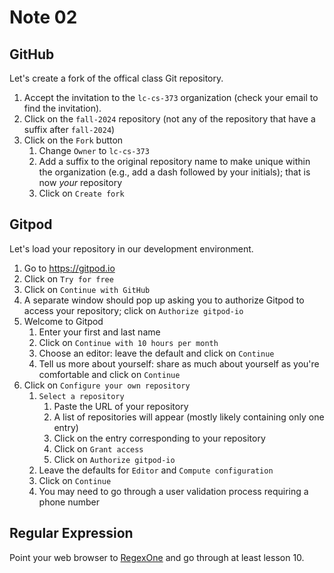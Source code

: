 # Note 02

## GitHub

Let's create a fork of the offical class Git repository.

1. Accept the invitation to the `lc-cs-373` organization (check your email to
   find the invitation).
2. Click on the `fall-2024` repository (not any of the repository that have a
   suffix after `fall-2024`)
3. Click on the `Fork` button
   1. Change `Owner` to `lc-cs-373`
   2. Add a suffix to the original repository name to make unique within the
      organization (e.g., add a dash followed by your initials); that is now
      *your* repository
   3. Click on `Create fork`

## Gitpod

Let's load your repository in our development environment.

1. Go to https://gitpod.io
2. Click on `Try for free`
3. Click on `Continue with GitHub`
4. A separate window should pop up asking you to authorize Gitpod to access
   your repository; click on `Authorize gitpod-io`
5. Welcome to Gitpod
   1. Enter your first and last name
   2. Click on `Continue with 10 hours per month`
   3. Choose an editor: leave the default and click on `Continue`
   4. Tell us more about yourself: share as much about yourself as you're
      comfortable and click on `Continue`
6. Click on `Configure your own repository`
   1. `Select a repository`
      1. Paste the URL of your repository
      2. A list of repositories will appear (mostly likely containing only one
         entry)
      3. Click on the entry corresponding to your repository
      4. Click on `Grant access`
      5. Click on `Authorize gitpod-io`
   2. Leave the defaults for `Editor` and `Compute configuration`
   3. Click on `Continue`
   4. You may need to go through a user validation process requiring a phone
      number

## Regular Expression

Point your web browser to [RegexOne](regexone.com) and go through at least
lesson 10.
